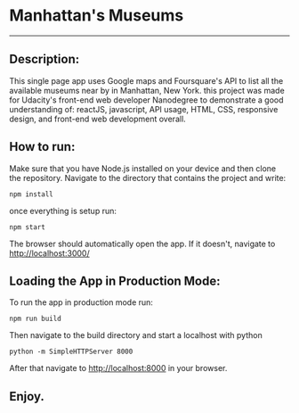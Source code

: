 # Manhattan's Museums
---

## Description:
This single page app uses Google maps and Foursquare's API to list all the available museums near by in Manhattan, New York. this project was made for Udacity's front-end web developer Nanodegree to demonstrate a good understanding of: reactJS, javascript, API usage, HTML, CSS, responsive design, and front-end web development overall.

## How to run:
Make sure that you have Node.js installed on your device and then clone the repository.
Navigate to the directory that contains the project and write:
```
npm install
```
once everything is setup run:
```
npm start
```
The browser should automatically open the app.  If it doesn't, navigate to [http://localhost:3000/](http://localhost:3000/)
## Loading the App in Production Mode:
To run the app in production mode run:
```
npm run build
```
Then navigate to the build directory and start a localhost with python
```
python -m SimpleHTTPServer 8000
```
After that navigate to [http://localhost:8000](http://localhost:8000) in your browser.

## Enjoy.
